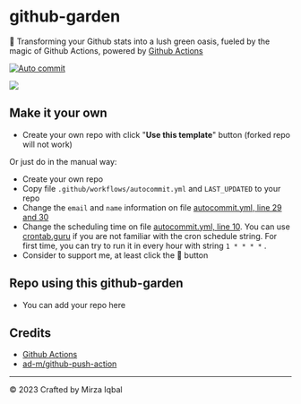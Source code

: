 # github-garden

🌳 Transforming your Github stats into a lush green oasis, fueled by the magic of Github Actions, powered by [Github Actions](https://github.com/features/actions)

[![Auto commit](https://github.com/mjmirza/github-garden/workflows/Auto%20commit/badge.svg)](https://github.com/mjmirza/github-garden/actions?query=workflow%3A%22Auto+commit%22)

![](screenshoot.png)

## Make it your own

- Create your own repo with click "**Use this template**" button (forked repo will not work)

Or just do in the manual way:

- Create your own repo
- Copy file `.github/workflows/autocommit.yml` and `LAST_UPDATED` to your repo
- Change the `email` and `name` information on file [autocommit.yml, line 29 and 30](.github/workflows/autocommit.yml#L29)
- Change the scheduling time on file [autocommit.yml, line 10](.github/workflows/autocommit.yml#L10). You can use [crontab.guru](https://crontab.guru/) if you are not familiar with the cron schedule string. For first time, you can try to run it in every hour with string `1 * * * *` .
- Consider to support me, at least click the 🌟 button

## Repo using this github-garden

- You can add your repo here


## Credits

- [Github Actions](https://github.com/features/actions)
- [ad-m/github-push-action](https://github.com/ad-m/github-push-action)


---

© 2023 Crafted by Mirza Iqbal

